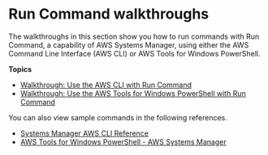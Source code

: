 # Run Command walkthroughs<a name="run-command-walkthroughs"></a>

The walkthroughs in this section show you how to run commands with Run Command, a capability of AWS Systems Manager, using either the AWS Command Line Interface \(AWS CLI\) or AWS Tools for Windows PowerShell\.

**Topics**
+ [Walkthrough: Use the AWS CLI with Run Command](walkthrough-cli.md)
+ [Walkthrough: Use the AWS Tools for Windows PowerShell with Run Command](walkthrough-powershell.md)

You can also view sample commands in the following references\.
+ [Systems Manager AWS CLI Reference](https://docs.aws.amazon.com/cli/latest/reference/ssm/)
+ [AWS Tools for Windows PowerShell \- AWS Systems Manager](https://docs.aws.amazon.com/powershell/latest/reference/items/SimpleSystemsManagement_cmdlets.html)